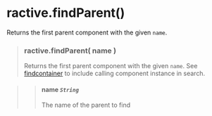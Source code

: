 # ractive.findParent()

Returns the first parent component with the given `name`.


> ### ractive.findParent( name )
> Returns the first parent component with the given `name`. See [findcontainer](ractive-findcontainer.md) to include calling component instance in search.

> > #### **name** *`String`*
> > The name of the parent to find
